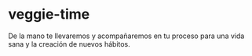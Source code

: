 # veggie-time
De la mano te llevaremos y acompañaremos en tu proceso para una vida sana y la creación de nuevos hábitos.
